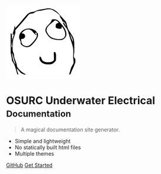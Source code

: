 ![logo](_media/derp_face.svg)

# OSURC Underwater Electrical <small>Documentation</small>

> A magical documentation site generator.

- Simple and lightweight
- No statically built html files
- Multiple themes

[GitHub](https://github.com/osurc-underwater-electrical/osurc-underwater-electrical.github.io)
[Get Started](README)